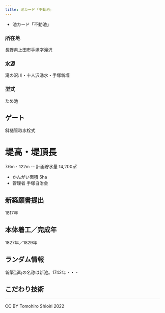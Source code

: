 ```yaml
---
title: 池カード「不動池」
---
```

- 池カード「不動池」
### 所在地
長野県上田市手塚字滝沢
### 水源
滝の沢川・十人沢湧水・手塚新堰
### 型式
ため池
## ゲート
斜樋管取水栓式
# 堤高・堤頂長
7.6m・122m
-- 計画貯水量
14,200㎥
- かんがい面積
5ha
- 管理者
手塚自治会
## 新築願書提出
1817年
## 本体着工／完成年
1827年／1829年
## ランダム情報
新築当時の名称は新池。1742年・・・
## こだわり技術
---
CC BY Tomohiro Shioiri 2022